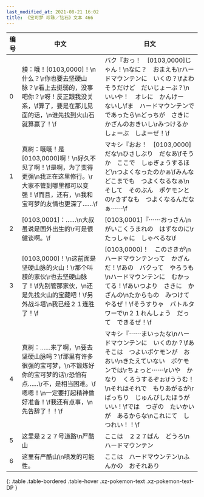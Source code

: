 ```yaml
---
last_modified_at: 2021-08-21 16:02
title: 《宝可梦 珍珠／钻石》文本 466
---
```

| 编号 | 中文 | 日文 |
| ---- | ---- | ---- |
| 0 | 貘：哦！[0103,0000]！\n什么？\r你也要去坚硬山脉？\r看上去挺弱的，没事吧你？\r呀！反正跟我没关系，\f算了，要是在那儿见面的话，\n谁先找到火山石就算赢了！\f | バク『おっ！　[0103,0000]じゃん！\nなに？　おまえも\rハードマウンテンに　いくの？\fよわそうだけど　だいじょーぶ？\nいいや！　オレに　かんけー　ないし\fま　ハードマウンテンで　であったら\nどっちが　さきに　かざんのおきいし\rみつけるか　しょーぶ　しよーぜ！\f |
| 1 | 真树：哦哦！是[0103,0000]啊！\n好久不见了啊！\f是啊，为了变得更强\n我正在这里修行。\r大家不管到哪里都可以变强！\f而且，还有，\n我和宝可梦的友情也更深了……\f | マキシ『おお！　[0103,0000]だな\nひさしぶり　だなあ\fそうか　ここで　しゅぎょうするほど\nつよくなったのかぁ\fみんな　どこまでも　つよくなるなぁ\nそして　そのぶん　ポケモンとの\rきずなも　つよくなるんだなぁ⋯⋯\f |
| 2 | [0103,0001]：……\n大叔虽说是国外出生的\r可是很健谈啊。\f | [0103,0001]『⋯⋯おっさん\nがいこくうまれの　はずなのに\rたっしゃに　しゃべるな\f |
| 3 | [0103,0000]！\n这前面是坚硬山脉的火山！\r那个叫貘的家伙\r也去坚硬山脉了！\f先别管那家伙，\n还是先找火山的宝藏吧！\f另外战斗塔\n我已经２１连胜了！\f | [0103,0000]！　このさきが\nハードマウンテンって　かざんだ！\fあの　バクって　やろうも\nハードマウンテンに　むかってる！\fあいつより　さきに　かざんの\nたからもの　みつけてやるぜ！\fそうすりゃ　バトルタワーで\n２１れんしょう　だって　できるぜ！\f |
| 4 | 真树：……来了啊，\n要去坚硬山脉吗？\f那里有许多很强的宝可梦，\n不锻炼好你的宝可梦的话\r恐怕有点……\r不，是相当困难。\f嗯嗯！\n一定要打起精神做好准备！\f我还有点事，\n先告辞了！！\f | マキシ『⋯⋯まいったな\nハードマウンテンに　いくのか？\fあそこは　つよいポケモンが　おおい\nきたえていない　ポケモンでは\rちょっと⋯⋯\rいや　かなり　くろうするぞぉ\fううむ！\nそれはそれで　もりあがるが\rばっちり　じゅんびしたほうが　いい！\fでは　つぎの　たいかいが　あるからな\nこれにて　しつれい！！\f |
| 5 | 这里是２２７号道路\n严酷山 | ここは　２２７ばん　どうろ\nハードマウンテン |
| 6 | 这里有严酷山\n喷发的可能性。 | ここは　ハードマウンテン\nふんかの　おそれあり |
{: .table .table-bordered .table-hover .xz-pokemon-text .xz-pokemon-text-DP }